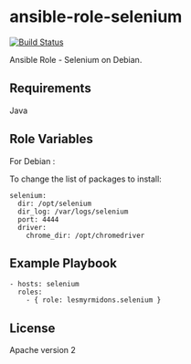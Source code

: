 ansible-role-selenium
=====================

[![Build Status](https://travis-ci.org/arbouin-consulting/ansible-role-selenium.svg?branch=master)](https://travis-ci.org/arbouin-consulting/ansible-role-selenium)


Ansible Role - Selenium on Debian.

## Requirements

Java

## Role Variables

For Debian :

To change the list of packages to install:

    selenium:
      dir: /opt/selenium
      dir_log: /var/logs/selenium
      port: 4444
      driver:
        chrome_dir: /opt/chromedriver

## Example Playbook

    - hosts: selenium
      roles:
        - { role: lesmyrmidons.selenium }

## License

Apache version 2
